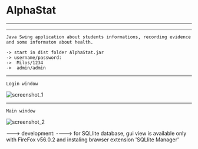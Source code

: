 
# AlphaStat 

-------------------------------------------------------
-------------------------------------------------------

	Java Swing application about students informations, recording evidence and some informaton about health.
	
	-> start in dist folder AlphaStat.jar
	-> username/password:
	->	Milos/1234
	->	admin/admin
	
------------------------------------------------------- 
	Login window

![screenshot_1](https://user-images.githubusercontent.com/24499407/44241839-a940e880-a1c6-11e8-8e87-3adab6263ece.jpg)

-------------------------------------------------------
	Main window

![screenshot_2](https://user-images.githubusercontent.com/24499407/44242068-05f0d300-a1c8-11e8-81da-0988099350d8.jpg)

 


---> development:
----> for SQLlite database, gui view is available only with FireFox v56.0.2 and instaling brawser extension 'SQLlite Manager'
